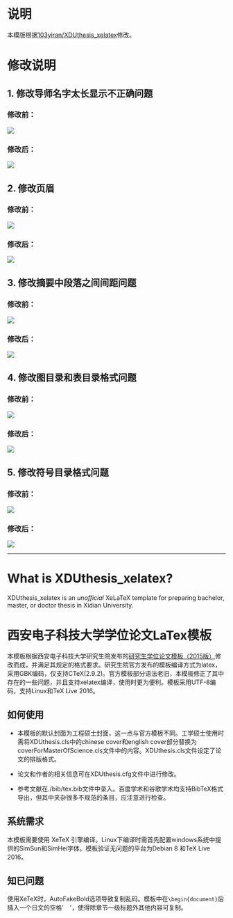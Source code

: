# 说明
本模版根据[103yiran/XDUthesis_xelatex](https://github.com/103yiran/XDUthesis_xelatex)修改。

# 修改说明

## 1. 修改导师名字太长显示不正确问题

### 修改前：

![](https://github.com/himingway/XDUthesis_xelatex/raw/master/screenshoot/1-1.png)

### 修改后：

![](https://github.com/himingway/XDUthesis_xelatex/raw/master/screenshoot/1-2.png)

## 2. 修改页眉

### 修改前：

![](https://github.com/himingway/XDUthesis_xelatex/raw/master/screenshoot/2-1.png)

### 修改后：

![](https://github.com/himingway/XDUthesis_xelatex/raw/master/screenshoot/2-2.png)

## 3. 修改摘要中段落之间间距问题

### 修改前：

![](https://github.com/himingway/XDUthesis_xelatex/raw/master/screenshoot/3-1.png)

### 修改后：

![](https://github.com/himingway/XDUthesis_xelatex/raw/master/screenshoot/3-2.png)

## 4. 修改图目录和表目录格式问题

### 修改前：

![](https://github.com/himingway/XDUthesis_xelatex/raw/master/screenshoot/4-1.png)

### 修改后：

![](https://github.com/himingway/XDUthesis_xelatex/raw/master/screenshoot/4-2.png)

## 5. 修改符号目录格式问题

### 修改前：

![](https://github.com/himingway/XDUthesis_xelatex/raw/master/screenshoot/5-1.png)

### 修改后：

![](https://github.com/himingway/XDUthesis_xelatex/raw/master/screenshoot/5-2.png)


---
# What is XDUthesis_xelatex?

XDUthesis_xelatex is an *unofficial* XeLaTeX template for preparing bachelor, master, or doctor thesis in Xidian University.

# 西安电子科技大学学位论文LaTex模板


本模板根据西安电子科技大学研究生院发布的[研究生学位论文模板（2015版）](http://gr.xidian.edu.cn/system/_content/download.jsp?urltype=news.DownloadAttachUrl&owner=1281831001&wbfileid=2041391)修改而成，并满足其规定的格式要求。研究生院官方发布的模板编译方式为latex，采用GBK编码，仅支持CTeX(2.9.2)。官方模板部分语法老旧，本模板修正了其中存在的一些问题，并且支持xelatex编译，使用时更为便利。模板采用UTF-8编码，支持Linux和TeX Live 2016。

## 如何使用

* 本模板的默认封面为工程硕士封面，这一点与官方模板不同。工学硕士使用时需将XDUthesis.cls中的chinese  cover和english  cover部分替换为coverForMasterOfScience.cls文件中的内容。XDUthesis.cls文件设定了论文的排版格式。

* 论文和作者的相关信息可在XDUthesis.cfg文件中进行修改。

* 参考文献在./bib/tex.bib文件中录入。百度学术和谷歌学术均支持BibTeX格式导出，但其中夹杂很多不规范的条目，应注意进行检查。


## 系统需求

本模板需要使用 XeTeX 引擎编译。Linux下编译时需首先配置windows系统中提供的SimSun和SimHei字体。模板验证无问题的平台为Debian 8 和TeX Live 2016。

## 知已问题
使用XeTeX时，AutoFakeBold选项导致复制乱码。模板中在`\begin{document}`后插入一个日文的空格'　'，使得除章节一级标题外其他内容可复制。


